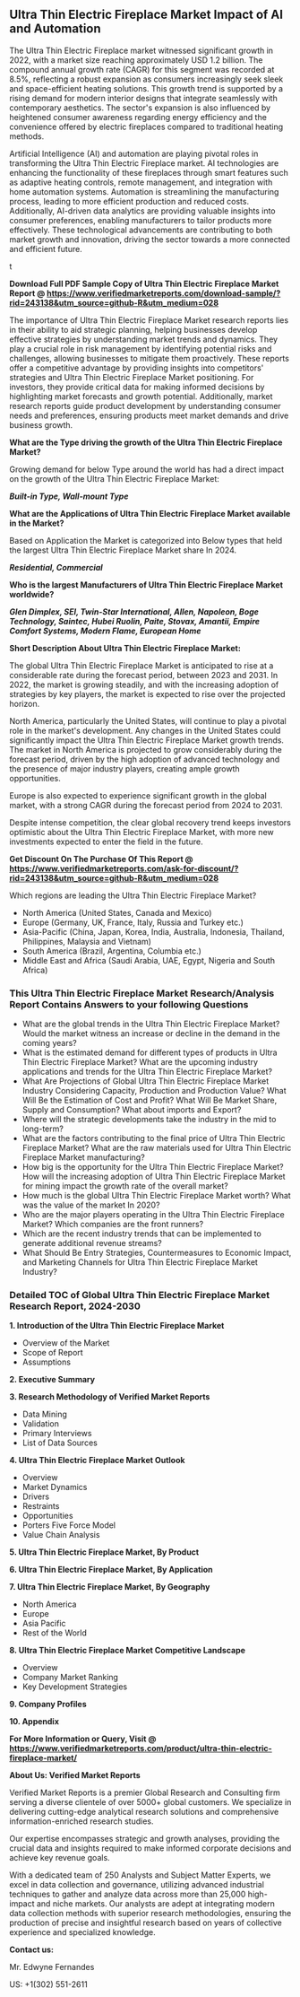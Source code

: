 <h2>Ultra Thin Electric Fireplace Market Impact of AI and Automation</h2><p>The Ultra Thin Electric Fireplace market witnessed significant growth in 2022, with a market size reaching approximately USD 1.2 billion. The compound annual growth rate (CAGR) for this segment was recorded at 8.5%, reflecting a robust expansion as consumers increasingly seek sleek and space-efficient heating solutions. This growth trend is supported by a rising demand for modern interior designs that integrate seamlessly with contemporary aesthetics. The sector's expansion is also influenced by heightened consumer awareness regarding energy efficiency and the convenience offered by electric fireplaces compared to traditional heating methods.</p><p>Artificial Intelligence (AI) and automation are playing pivotal roles in transforming the Ultra Thin Electric Fireplace market. AI technologies are enhancing the functionality of these fireplaces through smart features such as adaptive heating controls, remote management, and integration with home automation systems. Automation is streamlining the manufacturing process, leading to more efficient production and reduced costs. Additionally, AI-driven data analytics are providing valuable insights into consumer preferences, enabling manufacturers to tailor products more effectively. These technological advancements are contributing to both market growth and innovation, driving the sector towards a more connected and efficient future.</p>t</p><p id="" class=""><strong>Download Full PDF Sample Copy of Ultra Thin Electric Fireplace Market Report @ <a href="https://www.verifiedmarketreports.com/download-sample/?rid=243138&utm_source=github-R&utm_medium=028" target="_blank">https://www.verifiedmarketreports.com/download-sample/?rid=243138&utm_source=github-R&utm_medium=028</a></strong></p><p>The importance of&nbsp;Ultra Thin Electric Fireplace Market research reports lies in their ability to aid strategic planning, helping businesses develop effective strategies by understanding market trends and dynamics. They play a crucial role in risk management by identifying potential risks and challenges, allowing businesses to mitigate them proactively. These reports offer a competitive advantage by providing insights into competitors' strategies and Ultra Thin Electric Fireplace Market positioning. For investors, they provide critical data for making informed decisions by highlighting market forecasts and growth potential. Additionally, market research reports guide product development by understanding consumer needs and preferences, ensuring products meet market demands and drive business growth.</p><p><strong>What are the&nbsp;Type driving the growth of the Ultra Thin Electric Fireplace Market?</strong></p><p id="" class="">Growing demand for below Type around the world has had a direct impact on the growth of the Ultra Thin Electric Fireplace Market:</p><em><strong>Built-in Type, Wall-mount Type</strong></em></p><strong>What are the&nbsp;Applications&nbsp;of Ultra Thin Electric Fireplace Market available in the Market?</strong></p><p id="" class="">Based on Application the Market is categorized into Below types that held the largest Ultra Thin Electric Fireplace Market share In 2024.</p><em><strong>Residential, Commercial</strong></em></p><strong>Who is the largest Manufacturers of Ultra Thin Electric Fireplace Market worldwide?</strong></p><p><em><strong>Glen Dimplex, SEI, Twin-Star International, Allen, Napoleon, Boge Technology, Saintec, Hubei Ruolin, Paite, Stovax, Amantii, Empire Comfort Systems, Modern Flame, European Home</strong></em></p><p id="" class=""><strong>Short Description About Ultra Thin Electric Fireplace Market:</strong></p><p>The global Ultra Thin Electric Fireplace Market is anticipated to rise at a considerable rate during the forecast period, between 2023 and 2031. In 2022, the market is growing steadily, and with the increasing adoption of strategies by key players, the market is expected to rise over the projected horizon.</p><p>North America, particularly the United States, will continue to play a pivotal role in the market's development. Any changes in the United States could significantly impact the Ultra Thin Electric Fireplace Market growth trends. The market in North America is projected to grow considerably during the forecast period, driven by the high adoption of advanced technology and the presence of major industry players, creating ample growth opportunities.</p><p>Europe is also expected to experience significant growth in the global market, with a strong CAGR during the forecast period from 2024 to 2031.</p><p>Despite intense competition, the clear global recovery trend keeps investors optimistic about the Ultra Thin Electric Fireplace Market, with more new investments expected to enter the field in the future.</p><p id="" class=""><strong>Get Discount On The Purchase Of This Report @ <a href="https://www.verifiedmarketreports.com/ask-for-discount/?rid=243138&utm_source=github-R&utm_medium=028" target="_blank">https://www.verifiedmarketreports.com/ask-for-discount/?rid=243138&utm_source=github-R&utm_medium=028</a></strong></p>Which regions are leading the Ultra Thin Electric Fireplace Market?</p><ul><li>North America (United States, Canada and Mexico)</li><li>Europe (Germany, UK, France, Italy, Russia and Turkey etc.)</li><li>Asia-Pacific (China, Japan, Korea, India, Australia, Indonesia, Thailand, Philippines, Malaysia and Vietnam)</li><li>South America (Brazil, Argentina, Columbia etc.)</li><li>Middle East and Africa (Saudi Arabia, UAE, Egypt, Nigeria and South Africa)</li></ul><h3 id="" class="">This Ultra Thin Electric Fireplace Market Research/Analysis Report Contains Answers to your following Questions</h3><ul><li>What are the global trends in the Ultra Thin Electric Fireplace Market? Would the market witness an increase or decline in the demand in the coming years?</li><li>What is the estimated demand for different types of products in Ultra Thin Electric Fireplace Market? What are the upcoming industry applications and trends for the Ultra Thin Electric Fireplace Market?</li><li>What Are Projections of Global Ultra Thin Electric Fireplace Market Industry Considering Capacity, Production and Production Value? What Will Be the Estimation of Cost and Profit? What Will Be Market Share, Supply and Consumption? What about imports and Export?</li><li>Where will the strategic developments take the industry in the mid to long-term?</li><li>What are the factors contributing to the final price of Ultra Thin Electric Fireplace Market? What are the raw materials used for Ultra Thin Electric Fireplace Market manufacturing?</li><li>How big is the opportunity for the Ultra Thin Electric Fireplace Market? How will the increasing adoption of Ultra Thin Electric Fireplace Market for mining impact the growth rate of the overall market?</li><li>How much is the global Ultra Thin Electric Fireplace Market worth? What was the value of the market In 2020?</li><li>Who are the major players operating in the Ultra Thin Electric Fireplace Market? Which companies are the front runners?</li><li>Which are the recent industry trends that can be implemented to generate additional revenue streams?</li><li>What Should Be Entry Strategies, Countermeasures to Economic Impact, and Marketing Channels for Ultra Thin Electric Fireplace Market Industry?</li></ul><h3 id="" class="">Detailed TOC of Global Ultra Thin Electric Fireplace Market Research Report, 2024-2030</h3><p id="" class=""><strong>1. Introduction of the Ultra Thin Electric Fireplace Market</strong></p><ul><li>Overview of the Market</li><li>Scope of Report</li><li>Assumptions</li></ul><p id="" class=""><strong>2. Executive Summary</strong></p><p id="" class=""><strong>3. Research Methodology of Verified Market Reports</strong></p><ul><li>Data Mining</li><li>Validation</li><li>Primary Interviews</li><li>List of Data Sources</li></ul><p id="" class=""><strong>4. Ultra Thin Electric Fireplace Market Outlook</strong></p><ul><li>Overview</li><li>Market Dynamics</li><li>Drivers</li><li>Restraints</li><li>Opportunities</li><li>Porters Five Force Model</li><li>Value Chain Analysis</li></ul><p id="" class=""><strong>5. Ultra Thin Electric Fireplace Market, By Product</strong></p><p id="" class=""><strong>6. Ultra Thin Electric Fireplace Market, By Application</strong></p><p id="" class=""><strong>7. Ultra Thin Electric Fireplace Market, By Geography</strong></p><ul><li>North America</li><li>Europe</li><li>Asia Pacific</li><li>Rest of the World</li></ul><p id="" class=""><strong>8. Ultra Thin Electric Fireplace Market Competitive Landscape</strong></p><ul><li>Overview</li><li>Company Market Ranking</li><li>Key Development Strategies</li></ul><p id="" class=""><strong>9. Company Profiles</strong></p><p id="" class=""><strong>10. Appendix</strong></p><p id="" class=""><strong>For More Information or Query, Visit @ <a href="https://www.verifiedmarketreports.com/product/ultra-thin-electric-fireplace-market/" target="_blank">https://www.verifiedmarketreports.com/product/ultra-thin-electric-fireplace-market/</a></strong></p><p id="" class=""><strong>About Us: Verified Market Reports</strong></p><p id="" class="">Verified Market Reports is a premier Global Research and Consulting firm serving a diverse clientele of over 5000+ global customers. We specialize in delivering cutting-edge analytical research solutions and comprehensive information-enriched research studies.</p><p id="" class="">Our expertise encompasses strategic and growth analyses, providing the crucial data and insights required to make informed corporate decisions and achieve key revenue goals.</p><p id="" class="">With a dedicated team of 250 Analysts and Subject Matter Experts, we excel in data collection and governance, utilizing advanced industrial techniques to gather and analyze data across more than 25,000 high-impact and niche markets. Our analysts are adept at integrating modern data collection methods with superior research methodologies, ensuring the production of precise and insightful research based on years of collective experience and specialized knowledge.</p><p id="" class=""><strong>Contact us:</strong></p><p id="" class="">Mr. Edwyne Fernandes</p><p id="" class="">US: +1(302) 551-2611</p>